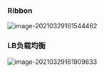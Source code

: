 ### Ribbon

![image-20210329161544462](C:\Users\Administrator.MACHENI-KA32LTP\AppData\Roaming\Typora\typora-user-images\image-20210329161544462.png)

### LB负载均衡

![image-20210329161909633](C:\Users\Administrator.MACHENI-KA32LTP\AppData\Roaming\Typora\typora-user-images\image-20210329161909633.png)